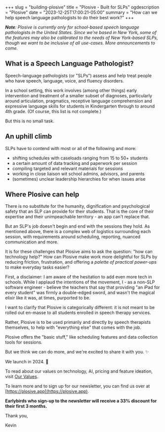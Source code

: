 +++
slug = "building-plosive"
title = "Plosive - Built for SLPs"
ogdescription = "Plosive"
date = "2023-12-25T17:00:21-05:00"
summary = "How can we help speech language pathologists to do their best work?"
+++

_**Note**: Plosive is currently only for school-based speech language pathologists in the United States. Since we're based in New York, some of the features may also be calibrated to the needs of New York-based SLPs, though we want to be inclusive of all use-cases. More announcements to come._

## What is a Speech Language Pathologist?

Speech-language pathologists (or "SLPs") assess and help treat people who have speech, language, voice, and fluency disorders.

In a school setting, this work involves (among other things) early intervention and treatment of a smaller subset of diagnoses, particularly around articulation, pragmatics, receptive language comprehension and expressive language skills for students in Kindergarten through to around 4th grade. (Of course, this list is not complete.)

But this is no small task.

## An uphill climb

SLPs have to contend with most or all of the following and more:

- shifting schedules with caseloads ranging from 15 to 50+ students
- a certain amount of data tracking and paperwork per session
- compiling targeted and relevant materials for sessions
- working in close liaison wit school admins, advisors, and parents
- (sometimes) unclear leadership hierarchies for when issues arise

## Where Plosive can help

There is no substitute for the humanity, dignification and psychological safety that an SLP can provide for their students. That is the core of their expertise and their unimpeachable territory - an app can't replace that.

But an SLP's job doesn't begin and end with the sessions they hold. As mentioned above, there is a complex web of logistics surrounding each session, with requirements around scheduling, reporting, nuanced communication and more.

It is for these challenges that Plosive aims to ask the question: "how can technology help?" How can Plosive make work more delightful for SLPs by reducing friction, frustration, and offering a _palette of practical power-ups_ to make everyday tasks easier?

First, a disclaimer: I am aware of the hesitation to add even more tech in schools. While I applaud the intentions of the movement, I - as a non-SLP software engineer - believe the teachers that say that providing "an iPad for every student" was firmly a double-edged sword, and wasn't the magical elixir like it was, at times, purported to be.

I want to clarify that Plosive is categorically different: it is not meant to be rolled out en-masse to all students enrolled in speech therapy services.

Rather, Plosive is to be used primarily and directly by speech therapists themselves, to help with "everything else" that comes with the job.

Plosive offers the "basic stuff," like scheduling features and data collection tools for sessions.

But we think we can do more, and we're excited to share it with you. :sparkles:

We launch in 2024. :rocket:

To read about our values on technology, AI, pricing and feature ideation, visit [Our Values](https://plosive.app/values).

To learn more and to sign up for our newsletter, you can find us over at [https://plosive.app](https://plosive.app).

**Earlybirds who sign-up to the newsletter will receive a 33% discount for their first 3 months.**

Thank you,

Kevin
